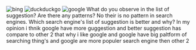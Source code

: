![bing](https://user-images.githubusercontent.com/80625836/116005146-2337f980-a61f-11eb-8cdd-dc971c507544.png)
![duckduckgo](https://user-images.githubusercontent.com/80625836/116005156-27641700-a61f-11eb-9f9f-18a57f023525.png)
![google](https://user-images.githubusercontent.com/80625836/116005161-292dda80-a61f-11eb-8ebd-9b1d7fa543cb.png)
What do you observe in the list of suggestion? Are there any patterns?
No their is no pattern in search engines.
Which search engine's list of suggestion is better and why?
In my opinion i thnik google have more guggestion and better suggestion has compare to other 2 that why i like google and google have big paltform of searching thing's and google are more populer search engine then other 2 
